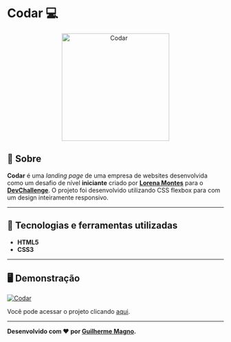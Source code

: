# Codar 💻
<p align="center">
<img src="https://i.imgur.com/dXmL85u.png" alt="Codar" title="Codar" width="250">
</p>

## 📖 Sobre   
**Codar** é uma _landing page_ de uma empresa de websites desenvolvida como um desafio de nível **iniciante** criado por **[Lorena Montes](https://github.com/Lorenalgm)** para o **[DevChallenge](https://www.devchallenge.com.br/)**. O projeto foi desenvolvido utilizando CSS flexbox para com um design inteiramente responsivo.

---

## 🚀 Tecnologias e ferramentas utilizadas
- **HTML5** 
- **CSS3** 

---

## 🖥️ Demonstração
[![Codar](https://i.imgur.com/0dTXHp1.png "Clique para acessar o projeto")](https://devmagno.github.io/coding-challenges/challenges/Codar/index.html "Clique para acessar o projeto")   

Você pode acessar o projeto clicando [aqui](https://devmagno.github.io/coding-challenges/challenges/Codar/index.html).

---

**Desenvolvido com ❤️ por [Guilherme Magno](https://github.com/devmagno/).**
